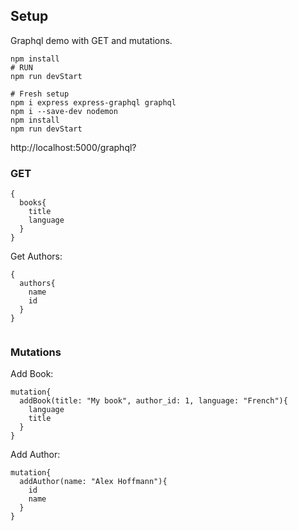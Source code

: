 ## Setup
Graphql demo with GET and mutations.

```
npm install
# RUN
npm run devStart

# Fresh setup
npm i express express-graphql graphql
npm i --save-dev nodemon
npm install
npm run devStart
```

http://localhost:5000/graphql?

### GET

```
{
  books{
    title
	language
  }
}

```

Get Authors:

```
{
  authors{
    name
	id
  }
}
	
```

### Mutations

Add Book:
```
mutation{
  addBook(title: "My book", author_id: 1, language: "French"){
    language
    title
  }
}
```

Add Author:
```
mutation{
  addAuthor(name: "Alex Hoffmann"){
    id
    name
  }
}
```
